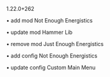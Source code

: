 1.22.0+262

• add mod Not Enough Energistics

• update mod Hammer Lib

• remove mod Just Enough Energistics

• add config Not Enough Energistics

• update config Custom Main Menu
